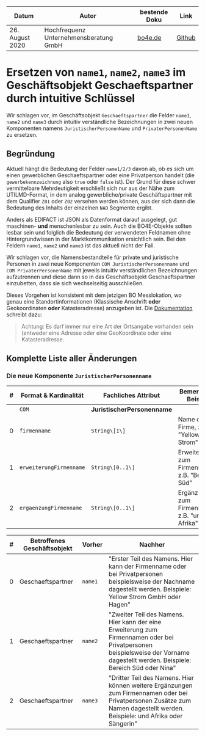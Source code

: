 |**Datum**|**Autor**|**bestende Doku**|**Link**|
|---------|---------|-----------------|--------|
|26. August 2020|Hochfrequenz Unternehmensberatung GmbH|[bo4e.de](https://www.bo4e.de/dokumentation/geschaeftsobjekte/bo-geschaftspartner)|[Github](https://github.com/Hochfrequenz/bo4e-modification-proposals/blob/master/markdown/geschaeftspartner_name123.md)|

# Ersetzen von `name1`, `name2`, `name3` im Geschäftsobjekt Geschaeftspartner durch intuitive Schlüssel
Wir schlagen vor, im Geschäftsobjekt `Geschaeftspartner` die Felder `name1`, `name2` und `name3` durch intuitiv verständliche Bezeichnungen in zwei neuen Komponenten namens `JuristischerPersonenName` und `PrivaterPersonenName` zu ersetzen.
 
## Begründung
Aktuell hängt die Bedeutung der Felder `name1/2/3` davon ab, ob es sich um einen gewerblichen Geschaeftspartner oder eine Privatperson handelt (die `gewerbekennzeichnung` also `true` oder `false` ist). Der Grund für diese schwer vermittelbare Mehrdeutigkeit erschließt sich nur aus der Nähe zum UTILMD-Format, in dem analog gewerbliche/private Geschäftspartner mit dem Qualifier `Z01` oder `Z02` versehen werden können, aus der sich dann die Bedeutung des Inhalts der einzelnen `NAD` Segmente ergibt.

Anders als EDIFACT ist JSON als Datenformat darauf ausgelegt, gut maschinen- **und** menschenlesbar zu sein. Auch die BO4E-Objekte sollten lesbar sein und folglich die Bedeutung der verwendeten Feldnamen ohne Hintergrundwissen in der Marktkommunikation ersichtlich sein. Bei den Feldern `name1`, `name2` und `name3` ist das aktuell nicht der Fall.

Wir schlagen vor, die Namensbestandteile für private und juristische Personen in zwei neue Komponenten `COM JuristischerPersonenname` und `COM PrivaterPersonenName` mit jeweils intuitiv verständlichen Bezeichnungen aufzutrennen und diese dann so in das Geschäftsobjekt Geschaeftspartner einzubetten, dass sie sich wechselseitig ausschließen. 

Dieses Vorgehen ist konsistent mit dem jetzigen BO Messlokation, wo genau eine Standortinformationen (Klassische Anschrift **oder** Geokoordinaten **oder** Katasteradresse) anzugeben ist. Die [Dokumentation](https://www.bo4e.de/dokumentation/geschaeftsobjekte/bo-messlokation) schreibt dazu:

> Achtung: Es darf immer nur eine Art der Ortsangabe vorhanden sein (entweder eine Adresse oder eine GeoKoordinate oder eine Katasteradresse.


## Komplette Liste aller Änderungen

### Die neue Komponente `JuristischerPersonenname`
|**\#**|**Format & Kardinalität**|**Fachliches Attribut**|**Bemerkung / Beispiel**|
|------|-------------------------|-----------------------|------------------------|
||`COM`|**JuristischerPersonenname**||
|0|`firmenname`|`String\[1\]`| Name der Firme, z.B. "Yellow Strom"|
|1|`erweiterungFirmenname`|`String\[0..1\]`| Erweiterung zum Firmennamen, z.B. "Bereich Süd"|
|2|`ergaenzungFirmenname`|`String\[0..1\]`| Ergänzungen zum Firmennamen, z.B. "und Afrika"|


|**\#**|**Betroffenes Geschäftsobjekt**|**Vorher**|**Nachher**|
|------|-------------------------------|----------|-----------|
|0| Geschaeftspartner | `name1` | "Erster Teil des Namens. Hier kann der Firmenname oder bei Privatpersonen beispielsweise der Nachname dagestellt werden. Beispiele: Yellow Strom GmbH oder Hagen" | _entfällt_ |
|1| Geschaeftspartner | `name2` | "Zweiter Teil des Namens. Hier kann der eine Erweiterung zum Firmennamen oder bei Privatpersonen beispielsweise der Vorname dagestellt werden. Beispiele: Bereich Süd oder Nina" | _entfällt_ |
|2| Geschaeftspartner | `name3` | "Dritter Teil des Namens. Hier können weitere Ergänzungen zum Firmennamen oder bei Privatpersonen Zusätze zum Namen dagestellt werden. Beispiele: und Afrika oder Sängerin" | _entfällt_ |
